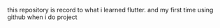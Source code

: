 this repository is record to what i learned flutter. and my first time using github when i do project
